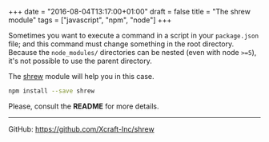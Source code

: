 +++
date = "2016-08-04T13:17:00+01:00"
draft = false
title = "The shrew module"
tags = ["javascript", "npm", "node"]
+++

Sometimes you want to execute a command in a script in your `package.json`
file; and this command must change something in the root directory. Because
the `node_modules/` directories can be nested (even with node `>=5`), it's
not possible to use the parent directory.

The [shrew](https://github.com/Xcraft-Inc/shrew) module will help you in
this case.

```sh
npm install --save shrew
```

Please, consult the **README** for more details.

---

GitHub: https://github.com/Xcraft-Inc/shrew
